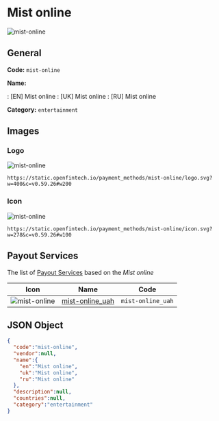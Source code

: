
# Mist online 
![mist-online](https://static.openfintech.io/payment_methods/mist-online/logo.svg?w=400&c=v0.59.26#w200)  

## General 
**Code:** `mist-online` 
 
**Name:** 
 
:	[EN] Mist online 
:	[UK] Mist online 
:	[RU] Mist online 
 
**Category:** `entertainment` 
 

## Images 

### Logo 
![mist-online](https://static.openfintech.io/payment_methods/mist-online/logo.svg?w=400&c=v0.59.26#w200)  

```
https://static.openfintech.io/payment_methods/mist-online/logo.svg?w=400&c=v0.59.26#w200
```  

### Icon 
![mist-online](https://static.openfintech.io/payment_methods/mist-online/icon.svg?w=278&c=v0.59.26#w100)  

```
https://static.openfintech.io/payment_methods/mist-online/icon.svg?w=278&c=v0.59.26#w100
```  

## Payout Services 
 
The list of [Payout Services](/payout-services/) based on the _Mist online_ 

|Icon|Name|Code| 
|:---:|:---:|:---:| 
|![mist-online](https://static.openfintech.io/payout_methods/mist-online/icon.png?w=278&c=v0.59.26#w40) |[mist-online_uah](/payout-services/mist-online_uah/)|`mist-online_uah`| 
 

## JSON Object 

```json
{
  "code":"mist-online",
  "vendor":null,
  "name":{
    "en":"Mist online",
    "uk":"Mist online",
    "ru":"Mist online"
  },
  "description":null,
  "countries":null,
  "category":"entertainment"
}
```  
